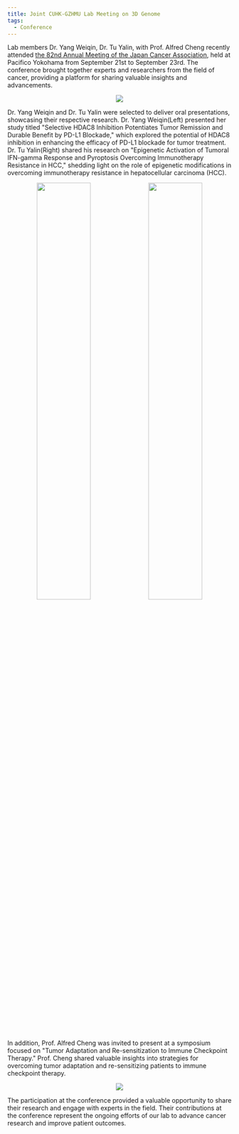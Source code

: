 ```yaml
---
title: Joint CUHK-GZHMU Lab Meeting on 3D Genome
tags: 
  - Conference
---
```


Lab members Dr. Yang Weiqin, Dr. Tu Yalin, with Prof. Alfred Cheng recently attended [the 82nd Annual Meeting of the Japan Cancer Association](https://www.c-linkage.co.jp/jca2023/en/contents/program.html), held at Pacifico Yokohama from September 21st to September 23rd. The conference brought together experts and researchers from the field of cancer, providing a platform for sharing valuable insights and advancements.

<p align="center" width="60%">
    <img src="https://user-images.githubusercontent.com/81615397/274549061-3cd32f3e-6f8e-4a89-9d9a-60d172a18338.png">
</p>

Dr. Yang Weiqin and Dr. Tu Yalin were selected to deliver oral presentations, showcasing their respective research. Dr. Yang Weiqin(Left) presented her study titled "Selective HDAC8 Inhibition Potentiates Tumor Remission and Durable Benefit by PD-L1 Blockade," which explored the potential of HDAC8 inhibition in enhancing the efficacy of PD-L1 blockade for tumor treatment. Dr. Tu Yalin(Right) shared his research on "Epigenetic Activation of Tumoral IFN-gamma Response and Pyroptosis Overcoming Immunotherapy Resistance in HCC," shedding light on the role of epigenetic modifications in overcoming immunotherapy resistance in hepatocellular carcinoma (HCC).

<p align="center" width="95%">
    <img width="49%" src="https://user-images.githubusercontent.com/81615397/274549078-921e4681-ce12-4e8f-80ae-0c384a8f0c6c.png">
    <img width="49%" src="https://user-images.githubusercontent.com/81615397/274553377-27557d12-ecfd-4a99-b0ad-97288e16373c.png">
</p>

In addition, Prof. Alfred Cheng was invited to present at a symposium focused on "Tumor Adaptation and Re-sensitization to Immune Checkpoint Therapy." Prof. Cheng shared valuable insights into strategies for overcoming tumor adaptation and re-sensitizing patients to immune checkpoint therapy.

<p align="center" width="60%">
    <img src="https://user-images.githubusercontent.com/81615397/274548997-4340841c-942f-4996-829d-4f4cdc978d1b.png">
</p>

The participation at the conference provided a valuable opportunity to share their research and engage with experts in the field. Their contributions at the conference represent the ongoing efforts of our lab to advance cancer research and improve patient outcomes.